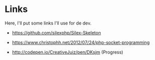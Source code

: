 # Links

Here, I'll put some links I'll use for de dev.

* <https://github.com/silexphp/Silex-Skeleton>
* <https://www.christophh.net/2012/07/24/php-socket-programming>

* <http://codepen.io/CreativeJuiz/pen/DKsjm> (Progress)
